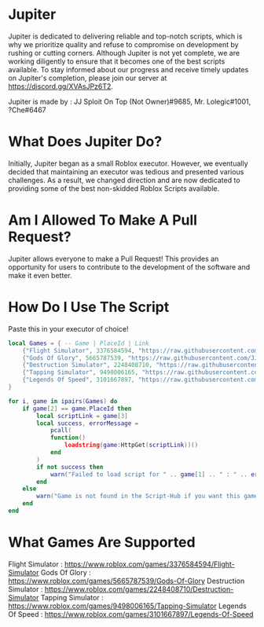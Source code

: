 # Jupiter
Jupiter is dedicated to delivering reliable and top-notch scripts, which is why we prioritize quality and refuse to compromise on development by rushing or cutting corners. Although Jupiter is not yet complete, we are working diligently to ensure that it becomes one of the best scripts available. To stay informed about our progress and receive timely updates on Jupiter's completion, please join our server at https://discord.gg/XVAsJPz6T2.

Jupiter is made by : JJ Sploit On Top (Not Owner)#9685, Mr. Lolegic#1001, ?Che#6467

# What Does Jupiter Do?
Initially, Jupiter began as a small Roblox executor. However, we eventually decided that maintaining an executor was tedious and presented various challenges. As a result, we changed direction and are now dedicated to providing some of the best non-skidded Roblox Scripts available.

# Am I Allowed To Make A Pull Request?
Jupiter allows everyone to make a Pull Request! This provides an opportunity for users to contribute to the development of the software and make it even better.


# How Do I Use The Script
Paste this in your executor of choice! 
```lua
local Games = { -- Game | PlaceId | Link
    {"Flight Simulator", 3376584594, "https://raw.githubusercontent.com/JJSploitOnTop/Jupiter/main/Flight%20Simulator/Script.lua"},
    {"Gods Of Glory", 5665787539, "https://raw.githubusercontent.com/JJSploitOnTop/Jupiter/main/Gods%20Of%20Glory/Script.lua"},
    {"Destruction Simulator", 2248408710, "https://raw.githubusercontent.com/JJSploitOnTop/Jupiter/main/Tapping%20Simulator/Script.lua"},
    {"Tapping Simulator", 9498006165, "https://raw.githubusercontent.com/JJSploitOnTop/Jupiter/main/Tapping%20Simulator/Script.lua"},
    {"Legends Of Speed", 3101667897, "https://raw.githubusercontent.com/JJSploitOnTop/Jupiter/main/Legend%20Of%20Speed/Script.lua"}
}

for i, game in ipairs(Games) do
    if game[2] == game.PlaceId then
        local scriptLink = game[3]
        local success, errorMessage =
            pcall(
            function()
                loadstring(game:HttpGet(scriptLink))()
            end
        )
        if not success then
            warn("Failed to load script for " .. game[1] .. " : " .. errorMessage)
        end
    else
        warn("Game is not found in the Script-Hub if you want this game supported leave us suggestions")
    end
end
```

# What Games Are Supported

Flight Simulator : https://www.roblox.com/games/3376584594/Flight-Simulator
Gods Of Glory : https://www.roblox.com/games/5665787539/Gods-Of-Glory
Destruction Simulator : https://www.roblox.com/games/2248408710/Destruction-Simulator
Tapping Simulator : https://www.roblox.com/games/9498006165/Tapping-Simulator
Legends Of Speed : https://www.roblox.com/games/3101667897/Legends-Of-Speed
